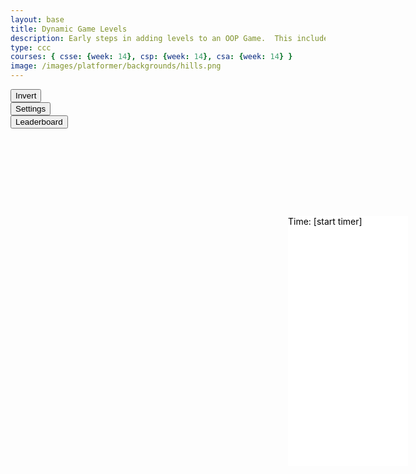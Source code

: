 ```yaml
---
layout: base
title: Dynamic Game Levels
description: Early steps in adding levels to an OOP Game.  This includes basic animations left-right-jump, multiple background, and simple callback to terminate each level.
type: ccc
courses: { csse: {week: 14}, csp: {week: 14}, csa: {week: 14} }
image: /images/platformer/backgrounds/hills.png
---
```


<style>
    #gameBegin, #controls, #gameOver, #settings, #leaderboard {
      position: relative;
        z-index: 2; /*Ensure the controls are on top*/
    }
    .sidenav {
      position: fixed;
      height: 100%; /* 100% Full-height */
      width: 0px; /* 0 width - change this with JavaScript */
      z-index: 3; /* Stay on top */
      top: 0; /* Stay at the top */
      left: 0;
      overflow-x: hidden; /* Disable horizontal scroll */
      padding-top: 60px; /* Place content 60px from the top */
      transition: 0.5s; /* 0.5 second transition effect to slide in the sidenav */
      background-color: black;
    }

    .timer{
      position: fixed;
      height: 10%; /* 100% Full-height */
      width: 20%; /* 0 width - change this with JavaScript */
      z-index: 3; /* Stay on top */
      top: 10%; /* Stay at the top */
      left: 70%;
      background-color: white;
      color: black;
    }
    canvas {
    animation: fadeInAnimation ease-in 1s;
    animation-iteration-count: 1;
    animation-fill-mode: forwards;
    }
 
    @keyframes fadeInAnimation {
      0% {
          /*translate: -100% 0;
          rotate: -180deg;
          */
          clip-path: circle(0%);
      }
      100% {
          /*translate: 0 0;
          rotate: 0deg;
          */
          clip-path: circle(100%);
      }
    }
</style>

<div id="mySidebar" class="sidenav">
  <a href="javascript:void(0)" id="toggleSettingsBar1" class="closebtn">&times;</a>
</div>

<div id="score" class="timer">
    Time: <span id="timeScore">[start timer]</span>
</div>



<!-- Prepare DOM elements -->
<!-- Wrap both the canvas and controls in a container div -->
<div id="canvasContainer">
    <div id="gameBegin" hidden>
        <button id="startGame">Start Game</button>
    </div>
    <div id="controls"> <!-- Controls -->
        <!-- Background controls -->
        <button id="toggleCanvasEffect">Invert</button>
    </div>
    <div id="settings"> <!-- Controls -->
        <!-- Background controls -->
        <button id="toggleSettingsBar">Settings</button>
    </div>
    <div id="leaderboard"> <!-- Controls -->
        <!-- Background controls -->
        <button id="leaderboardButton">Leaderboard</button>
    </div>
    <div id="gameOver" hidden>
        <button id="restartGame">Restart</button>
    </div>
    <audio id="audioElement" loop hidden>
      <source id="mp3Source">
    </audio>
</div>

<!-- regular game -->
<script type="module">
    // Imports
    import GameEnv from '{{site.baseurl}}/assets/js/platformer/GameEnv.js';
    import GameLevel from '{{site.baseurl}}/assets/js/platformer/GameLevel.js';
    import GameControl from '{{site.baseurl}}/assets/js/platformer/GameControl.js';
    import Leaderboard from '{{site.baseurl}}/assets/js/platformer/Leaderboard.js';


    /*  ==========================================
     *  ======= Data Definitions =================
     *  ==========================================
    */

    var leaderboardObject = new Leaderboard();
    leaderboardObject.initialize();

    // Define assets for the game
    var assets = {
      obstacles: {
        tube: { src: "/images/platformer/obstacles/tube.png" },
      },
      platforms: {
        grass: { src: "/images/platformer/platforms/grass.png"},
        pigfarm: { src: "/images/platformer/platforms/pigfarm.png"},
        alien: { src: "/images/platformer/platforms/alien.png" },
        carpet: { src: "/images/platformer/platforms/carpet.jpeg"},
        redCarpet: { src: "/images/platformer/platforms/redPixel.png"}
      },
      backgrounds: {
        start: { src: "/images/platformer/backgrounds/home.png" },
        joke: { src: "/images/platformer/backgrounds/Joke.jpg" },
        hills: { src: "/images/platformer/backgrounds/hills.png" },
        geometry: { src: "/images/platformer/backgrounds/GD_Background.png" },
        planet: { src: "/images/platformer/backgrounds/planet.jpg" },
        greenPlanet: { src: "/images/platformer/backgrounds/greenPlanet.jpg" },
        school: { src: "/images/platformer/backgrounds/Del_Norte.png" }, 
        castles: { src: "/images/platformer/backgrounds/castles.png" },
        clouds: { src: "/images/platformer/backgrounds/clouds.png" },
        end: { src: "/images/platformer/backgrounds/game_over.png" },
        theMove: { src: "/images/platformer/backgrounds/hallway.png" },
      },
      players: {
        mario: {
          type: 0,
          src: "/images/platformer/sprites/mario.png",
          width: 256,
          height: 256,
          w: { row: 10, frames: 15 },
          wa: { row: 11, frames: 15 },
          wd: { row: 10, frames: 15 },
          a: { row: 3, frames: 7, idleFrame: { column: 7, frames: 0 } },
          s: { row: null, frames: null},
          d: { row: 2, frames: 7, idleFrame: { column: 7, frames: 0 } }
        },
        monkey: {
          type: 0,
          src: "/images/platformer/sprites/monkey.png",
          width: 40,
          height: 40,
          w: { row: 9, frames: 15 },
          wa: { row: 9, frames: 15 },
          wd: { row: 9, frames: 15 },
          a: { row: 1, frames: 15, idleFrame: { column: 7, frames: 0 } },
          s: { row: 12, frames: 15 },
          d: { row: 0, frames: 15, idleFrame: { column: 7, frames: 0 } }
        },
        lopez: {
          type: 1,
          src: "/images/platformer/sprites/lopez.png", // Modify this to match your file path
          width: 46,
          height: 52,
          idle: { row: 6, frames: 3, idleFrame: {column: 1, frames: 0} },
          a: { row: 1, frames: 3, idleFrame: { column: 1, frames: 0 } }, // Right Movement
          d: { row: 2, frames: 3, idleFrame: { column: 1, frames: 0 } }, // Left Movement 
          w: { row: 3, frames: 3}, // Up
          wa: { row: 3, frames: 3},
          wd: { row: 3, frames: 3},
          runningLeft: { row: 5, frames: 4, idleFrame: {column: 1, frames: 0} },
          runningRight: { row: 4, frames: 4, idleFrame: {column: 1, frames: 0} },
          s: {}, // Stop the movement 
        },
        jaden: {
          type: 0,
          src: "/images/platformer/sprites/jaden.png",
          width: 44,
          height: 54,
          w: { row: 0, frames: 0 },
          wa: { row: 1, frames: 4 },
          wd: { row: 0, frames: 4 },
          a: { row: 1, frames: 4, idleFrame: { column: 3, frames: 0 } },
          s: { row: 0, frames: 0 },
          d: { row: 0, frames: 4, idleFrame: { column: 3, frames: 0 } }
        },
      },
      enemies: {
        goomba: {
          src: "/images/platformer/sprites/goomba.png",
          type: 0,
          width: 448,
          height: 452,
        },
        squid: {
          src: "/images/platformer/sprites/squid.png",
          type: 1,
          width: 190,
          height: 175,
          animation: {row: 0, frames: 3},
        },
      },
      scaffolds: {
          brick: { src: "/images/platformer/obstacles/brick.png" }, //need to import image
          grass: { src: "/images/platformer/obstacles/grassScaffold.png" }, //need to import image
      },
      audio: {
          pink: { src: "/audio/platformer/pink.mp3" },
          space: { src: "/audio/platformer/space.mp3" },
          honor: { src: "/audio/platformer/honor.mp3" }
      },
      powers: {
        mushroom: {// fake enemy
          src: "/images/platformer/sprites/mushroom.png",
          type: 0,
          width: 4000,
          height: 4000,
        }
      }
    };

    // add File to assets, ensure valid site.baseurl
    Object.keys(assets).forEach(category => {
      Object.keys(assets[category]).forEach(assetName => {
        assets[category][assetName]['file'] = "{{site.baseurl}}" + assets[category][assetName].src;
      });
    });

    /*  ==========================================
     *  ===== Game Level Call Backs ==============
     *  ==========================================
    */

    // Level completion tester
    function testerCallBack() {
        // console.log(GameEnv.player?.x)
        if (GameEnv.player?.x > GameEnv.innerWidth) {
            return true;
        } else {
            return false;
        }
    }

    // Helper function for button click
    function waitForButton(buttonName) {
      // resolve the button click
      return new Promise((resolve) => {
          const waitButton = document.getElementById(buttonName);
          const waitButtonListener = () => {
              resolve(true);
          };
          waitButton.addEventListener('click', waitButtonListener);
      });
    }

    // Start button callback
    async function startGameCallback() {
      const id = document.getElementById("gameBegin");
      id.hidden = false;
      
      // Use waitForRestart to wait for the restart button click
      await waitForButton('startGame');
      id.hidden = true;

      leaderboardObject.startTimer.bind(leaderboardObject)();

      return true;
    }

    // Home screen exits on Game Begin button
    function homeScreenCallback() {
      // gameBegin hidden means game has started
      const id = document.getElementById("gameBegin");
      return id.hidden;
    }

    // Game Over callback
    async function gameOverCallBack() {
      const id = document.getElementById("gameOver");
      id.hidden = false;

      leaderboardObject.stopTimer();
      
      // Check if the game over screen has been shown before
      if (!leaderboardObject["gameOverScreenShown"]) {
        const playerScore = document.getElementById("timeScore").innerHTML;
        const playerName = prompt(`You scored ${playerScore}! What is your name?`);
        if(playerName != null){
        let temp = leaderboardObject["leaderboard"];
        temp += playerName + "," + playerScore.toString() + ";";
        leaderboardObject["leaderboard"] = temp;
        // Set a flag in local storage to indicate that the game over screen has been shown
        leaderboardObject["gameOverScreenShown"] = true;

        leaderboardObject.saveAll();
        }
      }

      // Use waitForRestart to wait for the restart button click
      await waitForButton('restartGame');
      id.hidden = true;
      
      // Change currentLevel to start/restart value of null
      GameEnv.currentLevel = null;

      leaderboardObject["gameOverScreenShown"] = false;
      leaderboardObject.saveAll();
      leaderboardObject.resetTimer();

      return true;
    }

    /*  ==========================================
     *  ========== Game Level setup ==============
     *  ==========================================
     * Start/Homme sequence
     * a.) the start level awaits for button selection
     * b.) the start level automatically cycles to home level
     * c.) the home advances to 1st game level when button selection is made
    */
    // Start/Home screens
    new GameLevel( {tag: "start", callback: startGameCallback } );
    new GameLevel( {tag: "home", background: assets.backgrounds.start, callback: homeScreenCallback } );
    // Game screens

    //geometry dash background with mario character
    new GameLevel( {tag: "geometry", background: assets.backgrounds.geometry, platform: assets.platforms.grass, player: assets.players.mario, tube: assets.obstacles.tube, scaffold: assets.scaffolds.brick, power: assets.powers.mushroom, callback: testerCallBack } );
    //monkey in an alien world
    new GameLevel( {tag: "alien", background: assets.backgrounds.planet, platform: assets.platforms.alien, player: assets.players.monkey, enemy: assets.enemies.goomba, callback: testerCallBack } );
    //mr lopez in a classic mario level
    new GameLevel( {tag: "lopez", background: assets.backgrounds.clouds, background2: assets.backgrounds.hills, platform: assets.platforms.grass, scaffold: assets.scaffolds.grass, player: assets.players.lopez, enemy: assets.enemies.goomba, audio: assets.audio.honor, power:assets.powers.mushroom, callback: testerCallBack } );
    //level based on Trystan's game from last tri.
     new GameLevel( {tag: "the move", background: assets.backgrounds.theMove, platform: assets.platforms.redCarpet, player: assets.players.jaden, enemy: assets.enemies.squid, audio: assets.audio.pink, callback: testerCallBack } );
    //level with greenPlanet background
     //new GameLevel( {tag: "green planet", background: assets.backgrounds.greenPlanet, platform: assets.platforms.grass, player: assets.players.monkey, enemy: assets.enemies.squid, audio: assets.audio.space, callback: testerCallBack } );
    // Game Over screen
    new GameLevel( {tag: "end", background: assets.backgrounds.end, callback: gameOverCallBack } );

    /*  ==========================================
     *  ========== Game Control ==================
     *  ==========================================
    */

    // create listeners
    toggleCanvasEffect.addEventListener('click', GameEnv.toggleInvert);
    window.addEventListener('resize', GameEnv.resize);
    // Event listener for the start game button click
    document.getElementById('leaderboardButton').addEventListener('click', leaderboardObject.showLeaderboard.bind(leaderboardObject));

    // start game
    GameControl.gameLoop();

</script>

<!-- settings -->
<script type="module">
  //sidebar
  var toggle = false;
  function toggleWidth(){
    toggle = !toggle;
    document.getElementById("mySidebar").style.width = toggle?"250px":"0px";
  }
  document.getElementById("toggleNavigationBar").addEventListener("click",toggleWidth);
  document.getElementById("toggleNavigationBar1").addEventListener("click",toggleWidth);
  //generate table
  import GameEnv from '{{site.baseurl}}/assets/js/platformer/GameEnv.js';
  import GameLevel from '{{site.baseurl}}/assets/js/platformer/GameLevel.js';
  import GameControl from '{{site.baseurl}}/assets/js/platformer/GameControl.js';
  var levels = GameEnv.levels;
  var assets = {
    obstacles: {
      tube: { src: "/images/platformer/obstacles/tube.png" },
    },
    platforms: {
      grass: { src: "/images/platformer/platforms/pigfarm.png"},
      alien: { src: "/images/platformer/platforms/alien.png" }
    },
    backgrounds: {
      start: { src: "/images/platformer/backgrounds/Joke.jpg" },
      hills: { src: "/images/platformer/backgrounds/GD_Background.png" },
      planet: { src: "/images/platformer/backgrounds/planet.jpg" },
      castles: { src: "/images/platformer/backgrounds/castles.png" },
      end: { src: "/images/platformer/backgrounds/game_over.png" }
    },
    players: {
      mario: {
        src: "/images/platformer/sprites/mario.png",
        width: 256,
        height: 256,
        w: { row: 10, frames: 15 },
        wa: { row: 11, frames: 15 },
        wd: { row: 10, frames: 15 },
        a: { row: 3, frames: 7, idleFrame: { column: 7, frames: 0 } },
        s: { row: null, frames: null},
        d: { row: 2, frames: 7, idleFrame: { column: 7, frames: 0 } }
      },
      monkey: {
        src: "/images/platformer/sprites/monkey.png",
        width: 40,
        height: 40,
        w: { row: 9, frames: 15 },
        wa: { row: 9, frames: 15 },
        wd: { row: 9, frames: 15 },
        a: { row: 1, frames: 15, idleFrame: { column: 7, frames: 0 } },
        s: { row: 12, frames: 15 },
        d: { row: 0, frames: 15, idleFrame: { column: 7, frames: 0 } }
      }
    }
  };

    var placeAfterElement = document.getElementById("navigationPlaceAfter");

    for(let i=levels.length-1;i>-1;i-=1){
      var row = document.createElement("tr");
      var c1 = document.createElement("td");
      var c2 = document.createElement("td");
      c1.innerText = levels[i].tag;
      if(levels[i].playerData){ //if player exists
        var array = levels[i].playerData.src.split("/");
        c2.innerText = array[array.length-1];
      }
      else{
        c2.innerText = "none";
      }
      row.append(c1);
      row.append(c2);
      placeAfterElement.insertAdjacentElement("afterend",row);
    }
</script>
